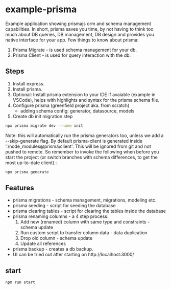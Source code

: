 # example-prisma

Example application showing prismajs orm and schema management capabilities. In short, prisma saves you time, by not having to think too much about DB queries, DB management, DB design and provides you native interface for your app. Few things to know about prisma:

1. Prisma Migrate - is used schema management for your db.
2. Prisma Client - is used for query interaction with the db.

## Steps

1. Install express.
2. Install prisma.
3. Optional: Install prisma extension to your IDE if avaiable (example in VSCode), helps with highlights and syntax for the prisma schema file.
4. Configure prisma (greenfield project aka. from scratch)
   - adding schema config: generator, datasource, models
5. Create db init migration step

```sh
npx prisma migrate dev --name init
```

Note: this will automatically run the prisma generators too, unless we add a --skip-generate flag. By default prisma-client is generated inside '.\node_modules\@prisma\client'. This will be ignored from git and not pushed to remote. So remember to invoke the following when before you start the project (or switch branches with schema differences, to get the most up-to-date client).:

```sh
npx prisma generate
```

## Features

- prisma migrations - schema management, migrations, modeling etc.
- prisma seeding - script for seeding the database
- prisma clearing tables - script for clearing the tables inside the database
- prisma renaming columns - a 4 step process:
   1. Add new (renamed) column with same type and constraints - schema update
   2. Run custom script to transfer column data - data duplication
   3. Drop old column - schema update
   4. Update all references
- prisma backup - creates a db backup.
- UI can be tried out after starting on http://localhost:3000/

## start

```sh
npm run start
```
